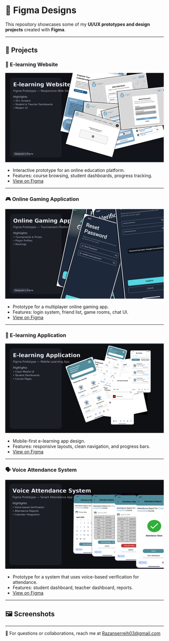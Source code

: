 # 🎨 Figma Designs

This repository showcases some of my **UI/UX prototypes and design projects** created with **Figma**.  

---

## 📂 Projects

### 📘 E-learning Website
![E-learning Website](docs/Poster_Elearning.png) 
- Interactive prototype for an online education platform.  
- Features: course browsing, student dashboards, progress tracking.  
- [View on Figma](https://www.figma.com/design/E5juktWtRIWKvUisVf8BIJ/E-learning-Website?node-id=0-1&t=matfRlUP7fkEJXfO-1)  

---

### 🎮 Online Gaming Application
![E-learning Website](docs/Poster_OnlineGaming.png) 
- Prototype for a multiplayer online gaming app.  
- Features: login system, friend list, game rooms, chat UI.  
- [View on Figma](https://www.figma.com/design/232BHOmE54HMAfM5q3qxS8/Online-Gaming-Application?node-id=0-1&t=sVa9FPsXU3iHoMdV-1)  

---

### 📱 E-learning Application
![E-learning Website](docs/Poster_Elearning_app.PNG) 
- Mobile-first e-learning app design.  
- Features: responsive layouts, clean navigation, and progress bars.  
- [View on Figma](https://www.figma.com/design/Hv2eOHMBtGnqcXAHMzKnV9/E-learning-Application?node-id=0-1&t=adWsXQTtSkuMkqZD-1)  

---

### 🗣️ Voice Attendance System
![E-learning Website](docs/Poster_VoiceAttendance_app.PNG) 
- Prototype for a system that uses voice-based verification for attendance.  
- Features: student dashboard, teacher dashboard, reports.  
- [View on Figma](https://www.figma.com/design/7nOZngEaEb08IkuDhRp7BN/Voice-Attendance-System?node-id=0-1&t=YECkoYHulgcB8wIr-1)  

---

## 🖼️ Screenshots

---

📩 For questions or collaborations, reach me at [Razanserreih03@gmail.com](mailto:Razanserreih03@gmail.com)
